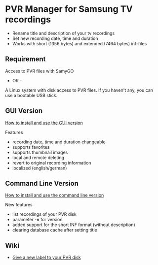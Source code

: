 # PVR Manager for Samsung TV recordings #
  * Rename title and description of your tv recordings
  * Set new recording date, time and duration
  * Works with short (1356 bytes) and extended (7464 bytes) inf-files

## Requirement ##
Access to PVR files with SamyGO

- OR -

A Linux system with disk access to PVR files. If you haven't any, you can use a bootable USB stick.

## GUI Version ##
[How to install and use the GUI version](http://code.google.com/p/samy-pvr-manager/wiki/InstallGuiVersion)

Features
  * recording date, time and duration changeable
  * supports favorites
  * supports thumbnail images
  * local and remote deleting
  * revert to original recording information
  * localized (english/german)

## Command Line Version ##
[How to install and use the command line version](http://code.google.com/p/samy-pvr-manager/wiki/InstallCommandLineVersion)

New features
  * list recordings of your PVR disk
  * parameter **-v** for version
  * added support for the short INF format (without description)
  * clearing database cache after setting title

## Wiki ##
  * [Give a new label to your PVR disk](http://code.google.com/p/samy-pvr-manager/wiki/HowToRenameXfs)